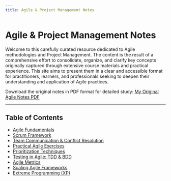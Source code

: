 ```yaml
---
title: Agile & Project Management Notes
---
```


# Agile & Project Management Notes

Welcome to this carefully curated resource dedicated to Agile methodologies and Project Management. The content is the result of a comprehensive effort to consolidate, organize, and clarify key concepts originally captured through extensive course materials and practical experience. This site aims to present them in a clear and accessible format for practitioners, learners, and professionals seeking to deepen their understanding and application of Agile practices.

Download the original notes in PDF format for detailed study: [My Original Agile Notes PDF](MyAgileAndPMClassNotes_compressed.pdf)

---

## Table of Contents

- [Agile Fundamentals](agile-fundamentals.md)
- [Scrum Framework](scrum-framework.md)
- [Team Communication & Conflict Resolution](conflict-resolution.md)
- [Practical Agile Exercises](practical-exercises.md)
- [Prioritization Techniques](prioritization-techniques.md)
- [Testing in Agile: TDD & BDD](agile-testing.md)
- [Agile Metrics](agile-metrics.md)
- [Scaling Agile Frameworks](scaling-agile.md)
- [Extreme Programming (XP)](extreme-programming.md)
